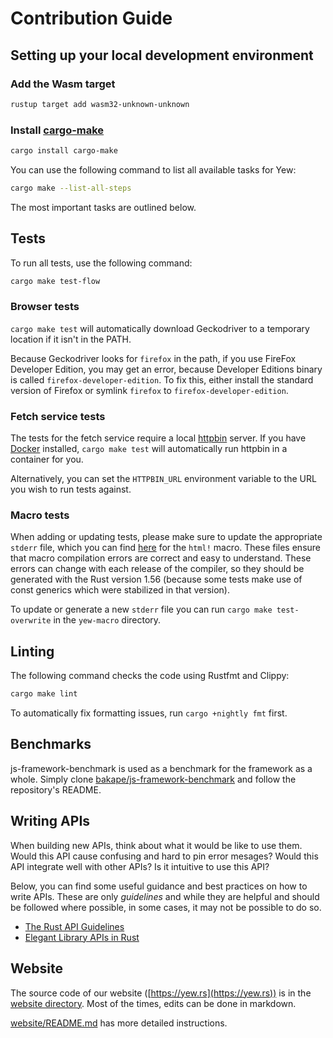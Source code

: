 # Contribution Guide

## Setting up your local development environment

### Add the Wasm target

```bash
rustup target add wasm32-unknown-unknown
```

### Install [cargo-make](https://github.com/sagiegurari/cargo-make)

```bash
cargo install cargo-make
```

You can use the following command to list all available tasks for Yew:

```bash
cargo make --list-all-steps
```

The most important tasks are outlined below.

## Tests

To run all tests, use the following command:

```bash
cargo make test-flow
```

### Browser tests

`cargo make test` will automatically download Geckodriver to a temporary location if it isn't in the PATH.

Because Geckodriver looks for `firefox` in the path, if you use
FireFox Developer Edition, you may get an error, because Developer Editions
binary is called `firefox-developer-edition`.
To fix this, either install the standard version of Firefox or symlink
`firefox` to `firefox-developer-edition`.

### Fetch service tests

The tests for the fetch service require a local [httpbin](https://httpbin.org/) server.
If you have [Docker](https://www.docker.com/) installed,
`cargo make test` will automatically run httpbin in a container for you.

Alternatively, you can set the `HTTPBIN_URL` environment variable to the URL you wish to run tests against.

### Macro tests

When adding or updating tests, please make sure to update the appropriate `stderr` file, which you can find [here](https://github.com/yewstack/yew/tree/master/packages/yew-macro/tests/macro) for the `html!` macro.
These files ensure that macro compilation errors are correct and easy to understand.
These errors can change with each release of the compiler, so they should be generated with the Rust version 1.56
(because some tests make use of const generics which were stabilized in that version).

To update or generate a new `stderr` file you can run `cargo make test-overwrite` in the `yew-macro` directory.

## Linting

The following command checks the code using Rustfmt and Clippy:

```bash
cargo make lint
```

To automatically fix formatting issues, run `cargo +nightly fmt` first.

## Benchmarks

js-framework-benchmark is used as a benchmark for the framework as a whole.
Simply clone [bakape/js-framework-benchmark](https://github.com/bakape/js-framework-benchmark)
and follow the repository's README.

## Writing APIs

When building new APIs, think about what it would be like to use them. Would this API cause confusing and hard to pin error mesages? Would this API integrate well with other APIs? Is it intuitive to use this API?

Below, you can find some useful guidance and best practices on how to write APIs. These are only _guidelines_ and while they are helpful and should be followed where possible, in some cases, it may not be possible to do so.

- [The Rust API Guidelines](https://rust-lang.github.io/api-guidelines/)
- [Elegant Library APIs in Rust](https://deterministic.space/elegant-apis-in-rust.html)

## Website

The source code of our website ([https://yew.rs](https://yew.rs)) is in the [website directory](website).
Most of the times, edits can be done in markdown.

[website/README.md](website/README.md) has more detailed instructions.
